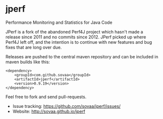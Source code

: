 jperf
=====

Performance Monitoring and Statistics for Java Code

JPerf is a fork of the abandoned Perf4J project which hasn't made a release since 2011 and no commits since 2012. JPerf picked up where Perf4J left off, and the intention is to continue with new features and bug fixes that are long over due.

Releases are pushed to the central maven repository and can be included in maven builds like this:

```
<dependency>
    <groupId>com.github.sovaa</groupId>
    <artifactId>jperf</artifactId>
    <version>0.9.19</version>
</dependency>
```

Feel free to fork and send pull-requests.

* Issue tracking: https://github.com/sovaa/jperf/issues/
* Website: http://sovaa.github.io/jperf
